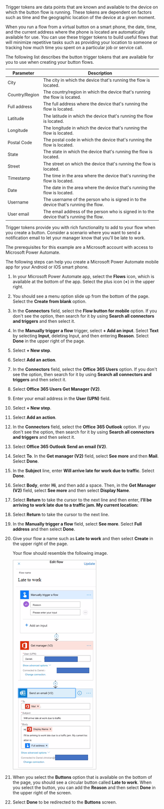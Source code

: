 Trigger tokens are data points that are known and available to the
device on which the button flow is running. These tokens are dependent
on factors such as time and the geographic location of the device at a
given moment.

When you run a flow from a virtual button on a smart phone, the date,
time, and the current address where the phone is located are
automatically available for use. You can use these trigger tokens to
build useful flows that will minimize repetitive tasks such as providing
your location to someone or tracking how much time you spent on a
particular job or service call.

The following list describes the button trigger tokens that are available for
you to use when creating your button flows.

| Parameter        | Description                                                                     |
|------------------|---------------------------------------------------------------------------------|
| City             | The city in which the device that's running the flow is located.                |
| Country/Region | The country/region in which the device that's running the flow is located.      |
| Full address     | The full address where the device that's running the flow is located.           |
| Latitude         | The latitude in which the device that's running the flow is located.            |
| Longitude        | The longitude in which the device that's running the flow is located.           |
| Postal Code      | The postal code in which the device that's running the flow is located.         |
| State            | The state in which the device that's running the flow is located.               |
| Street           | The street on which the device that's running the flow is located.              |
| Timestamp        | The time in the area where the device that's running the flow is located.       |
| Date             | The date in the area where the device that's running the flow is located.       |
| Username         | The username of the person who is signed in to the device that's running the flow.      |
| User email       | The email address of the person who is signed in to the device that's running the flow. |

Trigger tokens provide you with rich functionality to add to your flow
when you create a button. Consider a scenario where you want to
send a notification email to let your manager know that you'll be late to work.

The prerequisites for this example are a Microsoft account with access to Microsoft Power Automate.

The following steps can help you create a Microsoft Power Automate mobile app for
your Android or IOS smart phone.

1.  In your Microsoft Power Automate app, select the **Flows** icon, which is available at the bottom of the app. Select the plus icon (**+**) in the upper right.

1.  You should see a menu option slide up from the bottom of the page. Select the **Create from blank** option.

1.  In the **Connectors** field, select the **Flow button for mobile** option. If you don't see the option, then search for it by using **Search all connectors and triggers** and then select it.

1.  In the **Manually trigger a flow** trigger, select **+ Add an input**. Select **Text** by selecting **Input**, deleting Input, and then entering **Reason**. Select **Done** in the upper right of the page.

1.  Select **+ New step**.

1.  Select **Add an action**.

1.  In the **Connectors** field, select the **Office 365 Users** option. If you don't see the option, then search for it by using **Search all connectors and triggers** and then select it.

1.  Select **Office 365 Users Get Manager (V2)**.

1. Enter your email address in the **User (UPN)** field.

1. Select **+ New step**.

1. Select **Add an action**.

1. In the **Connectors** field, select the **Office 365 Outlook** option. If you don't see the option, then search for it by using **Search all connectors and triggers** and then select it.

1. Select **Office 365 Outlook Send an email (V2)**.

1. Select **To**. In the **Get manager (V2)** field, select **See more** and then **Mail**. Select **Done**.

1. In the **Subject** line, enter **Will arrive late for work due to traffic**. Select **Done**.

1. Select **Body**, enter **Hi**, and then add a space. Then, in the **Get Manager (V2)** field, select **See more** and then select **Display Name**.

1. Select **Return** to take the cursor to the next line and then enter, **I'll be arriving to work late due to a traffic jam. My current location:** 

1. Select **Return** to take the cursor to the next line.

1. In the **Manually trigger a flow** field, select **See more**. Select **Full address** and then select **Done**.

1. Give your flow a name such as **Late to work** and then select **Create** in the upper right of the page.

   Your flow should resemble the following image.

	![First flow completed view](../media/first-flow-completed-view.png)

1. When you select the **Buttons** option that is available on the bottom of the page, you should see a circular button called **Late to work**. When you select the button, you can add the **Reason** and then select **Done** in the upper right of the screen.

1. Select **Done** to be redirected to the **Buttons** screen.
